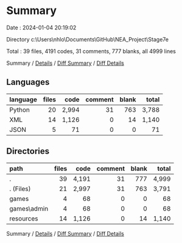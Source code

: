 # Summary

Date : 2024-01-04 20:19:02

Directory c:\\Users\\nhlo\\Documents\\GitHub\\NEA_Project\\Stage7e

Total : 39 files,  4191 codes, 31 comments, 777 blanks, all 4999 lines

Summary / [Details](details.md) / [Diff Summary](diff.md) / [Diff Details](diff-details.md)

## Languages
| language | files | code | comment | blank | total |
| :--- | ---: | ---: | ---: | ---: | ---: |
| Python | 20 | 2,994 | 31 | 763 | 3,788 |
| XML | 14 | 1,126 | 0 | 14 | 1,140 |
| JSON | 5 | 71 | 0 | 0 | 71 |

## Directories
| path | files | code | comment | blank | total |
| :--- | ---: | ---: | ---: | ---: | ---: |
| . | 39 | 4,191 | 31 | 777 | 4,999 |
| . (Files) | 21 | 2,997 | 31 | 763 | 3,791 |
| games | 4 | 68 | 0 | 0 | 68 |
| games\\admin | 4 | 68 | 0 | 0 | 68 |
| resources | 14 | 1,126 | 0 | 14 | 1,140 |

Summary / [Details](details.md) / [Diff Summary](diff.md) / [Diff Details](diff-details.md)